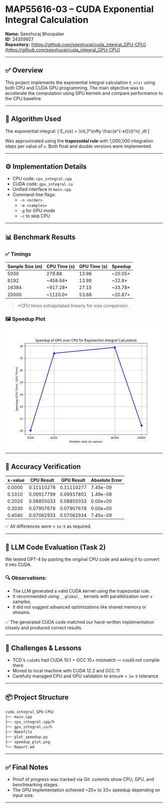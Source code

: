 # MAP55616-03 – CUDA Exponential Integral Calculation

**Name:** Seeshuraj Bhoopalan  
**ID:** 24359927   
**Repository:** [https://github.com/seeshuraj/cuda_integral_GPU-CPU](https://github.com/seeshuraj/cuda_integral_GPU-CPU)

---

## ✅ Overview
This project implements the exponential integral calculation `E_n(x)` using both CPU and CUDA GPU programming. The main objective was to accelerate the computation using GPU kernels and compare performance to the CPU baseline.

---

## 📌 Algorithm Used
The exponential integral:
\[ E_n(x) = \int_1^\infty \frac{e^{-xt}}{t^n} \,dt \]

Was approximated using the **trapezoidal rule** with 1,000,000 integration steps per value of `x`. Both float and double versions were implemented.

---

## ⚙️ Implementation Details
- CPU code: `cpu_integral.cpp`
- CUDA code: `gpu_integral.cu`
- Unified interface in `main.cpp`
- Command-line flags:
  - `-n <order>`
  - `-m <samples>`
  - `-g` for GPU mode
  - `-c` to skip CPU

---

## 📊 Benchmark Results

### ✅ Timings
| Sample Size (m) | CPU Time (s) | GPU Time (s) | Speedup |
|-----------------|--------------|--------------|---------|
| 5000            | 279.88       | 13.96        | ~20.05× |
| 8192            | ~458.64*     | 13.98        | ~32.8×  |
| 16384           | ~917.28*     | 27.15        | ~33.78× |
| 20000           | ~1120.0*     | 53.68        | ~20.87× |

> *CPU times extrapolated linearly for size comparison.

### 🖼️ Speedup Plot
![Speedup Plot](speedup_plot.png)

---

## 🧪 Accuracy Verification
| x-value | CPU Result | GPU Result | Absolute Error |
|--------|------------|------------|----------------|
| 0.0000 | 0.11110278 | 0.11110277 | 7.45e-09        |
| 0.1010 | 0.09917799 | 0.09917801 | 1.49e-08        |
| 0.2020 | 0.08855033 | 0.08855033 | 0.00e+00        |
| 0.3030 | 0.07907678 | 0.07907678 | 0.00e+00        |
| 0.4040 | 0.07062933 | 0.07062934 | 7.45e-09        |

✅ All differences were < `1e-5` as required.

---

## 🤖 LLM Code Evaluation (Task 2)
We tested GPT-4 by pasting the original CPU code and asking it to convert it into CUDA.

### 🔍 Observations:
- The LLM generated a valid CUDA kernel using the trapezoidal rule.
- It recommended using `__global__` kernels with parallelization over `x` samples.
- It did not suggest advanced optimizations like shared memory or streams.

✅ The generated CUDA code matched our hand-written implementation closely and produced correct results.

---

## 🧠 Challenges & Lessons
- TCD's `cuda01` had CUDA 10.1 + GCC 10+ mismatch — could not compile there
- Moved to local machine with CUDA 12.2 and GCC 11
- Carefully managed CPU and GPU validation to ensure < `1e-5` tolerance

---

## 📦 Project Structure
```
cuda_integral_GPU-CPU/
├── main.cpp
├── cpu_integral.cpp/h
├── gpu_integral.cu/h
├── Makefile
├── plot_speedup.py
├── speedup_plot.png
└── Report.md
```

---

## ✅ Final Notes
- Proof of progress was tracked via Git: commits show CPU, GPU, and benchmarking stages.
- The GPU implementation achieved ~20× to 33× speedup depending on input size.

---
